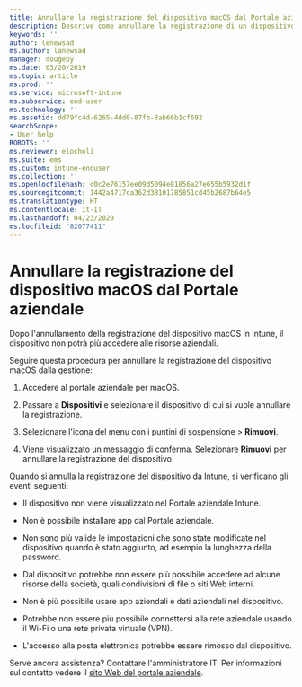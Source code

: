 ```yaml
---
title: Annullare la registrazione del dispositivo macOS dal Portale aziendale Intune | Microsoft Docs
description: Descrive come annullare la registrazione di un dispositivo macOS dal portale aziendale
keywords: ''
author: lenewsad
ms.author: lanewsad
manager: dougeby
ms.date: 03/20/2019
ms.topic: article
ms.prod: ''
ms.service: microsoft-intune
ms.subservice: end-user
ms.technology: ''
ms.assetid: dd79fc4d-6265-4dd0-87fb-8ab66b1cf692
searchScope:
- User help
ROBOTS: ''
ms.reviewer: elocholi
ms.suite: ems
ms.custom: intune-enduser
ms.collection: ''
ms.openlocfilehash: c0c2e76157ee09d5094e81856a27e655b5932d1f
ms.sourcegitcommit: 1442a4717ca362d38101785851cd45b2687b64e5
ms.translationtype: HT
ms.contentlocale: it-IT
ms.lasthandoff: 04/23/2020
ms.locfileid: "82077411"
---
```

# <a name="unenroll-your-macos-device-from-company-portal"></a>Annullare la registrazione del dispositivo macOS dal Portale aziendale

Dopo l'annullamento della registrazione del dispositivo macOS in Intune, il dispositivo non potrà più accedere alle risorse aziendali.

Seguire questa procedura per annullare la registrazione del dispositivo macOS dalla gestione:

1. Accedere al portale aziendale per macOS.
2. Passare a **Dispositivi**  e selezionare il dispositivo di cui si vuole annullare la registrazione.

3. Selezionare l'icona del menu con i puntini di sospensione > **Rimuovi**.
4. Viene visualizzato un messaggio di conferma. Selezionare **Rimuovi** per annullare la registrazione del dispositivo. 

Quando si annulla la registrazione del dispositivo da Intune, si verificano gli eventi seguenti:

- Il dispositivo non viene visualizzato nel Portale aziendale Intune.

- Non è possibile installare app dal Portale aziendale.

- Non sono più valide le impostazioni che sono state modificate nel dispositivo quando è stato aggiunto, ad esempio la lunghezza della password.

- Dal dispositivo potrebbe non essere più possibile accedere ad alcune risorse della società, quali condivisioni di file o siti Web interni.

- Non è più possibile usare app aziendali e dati aziendali nel dispositivo.

- Potrebbe non essere più possibile connettersi alla rete aziendale usando il Wi-Fi o una rete privata virtuale (VPN).

- L'accesso alla posta elettronica potrebbe essere rimosso dal dispositivo.

Serve ancora assistenza? Contattare l'amministratore IT. Per informazioni sul contatto vedere il [sito Web del portale aziendale](https://go.microsoft.com/fwlink/?linkid=2010980).
